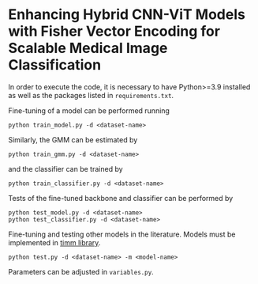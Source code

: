 # Enhancing Hybrid CNN-ViT Models with Fisher Vector Encoding for Scalable Medical Image Classification

In order to execute the code, it is necessary to have Python>=3.9 installed as well as the packages listed in `requirements.txt`.

Fine-tuning of a model can be performed running

```
python train_model.py -d <dataset-name>
```

Similarly, the GMM can be estimated by

```
python train_gmm.py -d <dataset-name>
```

and the classifier can be trained by

```
python train_classifier.py -d <dataset-name>
```

Tests of the fine-tuned backbone and classifier can be performed by

```
python test_model.py -d <dataset-name>
python test_classifier.py -d <dataset-name>
```

Fine-tuning and testing other models in the literature. Models must be implemented in [timm library](https://github.com/huggingface/pytorch-image-models).

```
python test.py -d <dataset-name> -m <model-name>
```

Parameters can be adjusted in `variables.py`.
